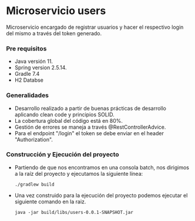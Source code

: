 # Microservicio users
Microservicio encargado de registrar usuarios y hacer el respectivo login del mismo a través del token generado.

### Pre requisitos

- Java versión 11.
- Spring version 2.5.14.
- Gradle 7.4
- H2 Databse

### Generalidades

- Desarrollo realizado a partir de buenas prácticas de desarrollo aplicando clean code y principios SOLID.
- La cobertura global del código está en 80%.
- Gestión de errores se maneja a través @RestControllerAdvice.
- Para el endpoint "/login" el token se debe enviar en el header "Authorization".

### Construcción y Ejecución del proyecto

- Partiendo de que nos encontramos en una consola batch, nos dirigimos a la raíz del proyecto y ejecutamos la siguiente línea:
  ```
  ./gradlew build
  ```  
- Una vez construido para la ejecución del proyecto podemos ejecutar el siguiente comando en la raiz.
    ```
  java -jar build/libs/users-0.0.1-SNAPSHOT.jar
  ```  
